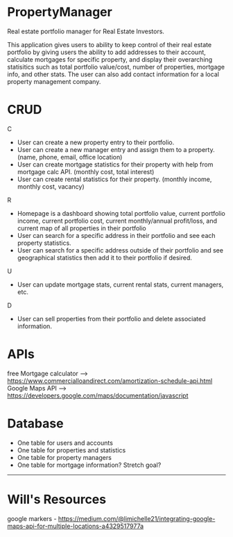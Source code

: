 # PropertyManager

Real estate portfolio manager for Real Estate Investors.

This application gives users to ability to keep control of their real estate portfolio by giving users the ability to add addresses to their account,
calculate mortgages for specific property, and display their overarching statisitics such as total portfolio value/cost, number of properties,
mortgage info, and other stats. The user can also add contact information for a local property management company.


# CRUD

C 
  - User can create a new property entry to their portfolio.
  - User can create a new manager entry and assign them to a property. (name, phone, email, office location)
  - User can create mortgage statistics for their property with help from mortgage calc API. (monthly cost, total interest)
  - User can create rental statistics for their property. (monthly income, monthly cost, vacancy)
  
R 
  - Homepage is a dashboard showing total portfolio value, current portfolio income, current portfolio cost,
        current monthly/annual profit/loss, and current map of all properties in their portfolio
  - User can search for a specific address in their portfolio and see each property statistics.
  - User can search for a specific address outside of their portfolio and see geographical statistics then add it to their portfolio if desired.

U 
  - User can update mortgage stats, current rental stats, current managers, etc.

D 
  - User can sell properties from their portfolio and delete associated information.


# APIs
  
free Mortgage calculator --> https://www.commercialloandirect.com/amortization-schedule-api.html
Google Maps API --> https://developers.google.com/maps/documentation/javascript


# Database

- One table for users and accounts
- One table for properties and statistics
- One table for property managers
- One table for mortgage information? Stretch goal?

------------

# Will's Resources

google markers - https://medium.com/@limichelle21/integrating-google-maps-api-for-multiple-locations-a4329517977a
